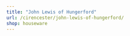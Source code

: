 ```yaml
---
title: "John Lewis of Hungerford"
url: /cirencester/john-lewis-of-hungerford/
shop: houseware
---
```

